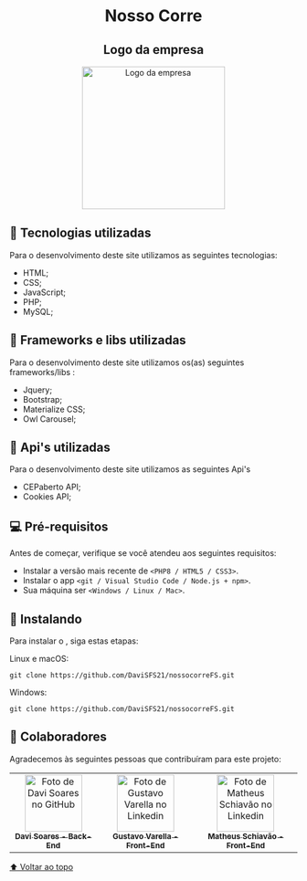 <h1 align="center" id="back-to-top">
   Nosso Corre
</h1>

   <div align="center">
      <h2>   
      Logo da empresa
      </h2>
     <img src="https://github.com/DaviSFS21/nossocorreFS/blob/main/assets/images/png/Nosso_Corre.png" width="250px;" height="250px;" alt="Logo da empresa">
   </div>

## 💼 Tecnologias utilizadas

Para o desenvolvimento deste site utilizamos as seguintes tecnologias:

- HTML;
- CSS;
- JavaScript;
- PHP;
- MySQL;

## 💼 Frameworks e libs utilizadas

Para o desenvolvimento deste site utilizamos os(as) seguintes frameworks/libs :

- Jquery;
- Bootstrap;
- Materialize CSS;
- Owl Carousel;

## 💼 Api's utilizadas

  Para o desenvolvimento deste site utilizamos as seguintes Api's

  - CEPaberto API;
  - Cookies API;

## 💻 Pré-requisitos

Antes de começar, verifique se você atendeu aos seguintes requisitos:
<!---Estes são apenas requisitos de exemplo. Adicionar, duplicar ou remover conforme necessário--->
* Instalar a versão mais recente de `<PHP8 / HTML5 / CSS3>`.
* Instalar o app `<git / Visual Studio Code / Node.js + npm>`.
* Sua máquina ser `<Windows / Linux / Mac>`.

## 🚀 Instalando <NossocorreFS>

Para instalar o <nossocorreFS>, siga estas etapas:

Linux e macOS:
```
git clone https://github.com/DaviSFS21/nossocorreFS.git
```

Windows:
```
git clone https://github.com/DaviSFS21/nossocorreFS.git
```

## 🤝 Colaboradores

Agradecemos às seguintes pessoas que contribuíram para este projeto: 
<table>
  <tr>
    <td align="center">
      <a href="https://github.com/DaviSFS21">
        <img src="https://avatars.githubusercontent.com/u/94925054?v=4" width="100px;" alt="Foto de Davi Soares no GitHub"/><br>
        <sub>
          <b>Davi Soares - Back-End</b>
        </sub>
      </a>
    </td>
    <td align="center">
      <a href="https://github.com/TheVarella">
        <img src="https://media.licdn.com/dms/image/D4D03AQHE2VP5wxRq8A/profile-displayphoto-shrink_400_400/0/1697246382884?e=1710374400&v=beta&t=aRarrSrtxeYL4_mWZcNMjuBe0_wY-TpQVSCh-IeB8aY" width="100px;" alt="Foto de Gustavo Varella no Linkedin"/><br>
        <sub>
          <b>Gustavo Varella - Front-End</b>
        </sub>
      </a>
    </td>
    <td align="center">
      <a href="https://github.com/MatheusSchiavao">
        <img src="https://media.licdn.com/dms/image/D4D03AQFoUwXLzcnZeg/profile-displayphoto-shrink_400_400/0/1697236666826?e=1710374400&v=beta&t=DOW4o2vmUZgt1Gid5nGPjLauB26VsTqrTb72Oym5lWA" width="100px;" alt="Foto de Matheus Schiavão no Linkedin"/><br>
        <sub>
          <b>Matheus Schiavão - Front-End</b>
        </sub>
      </a>
    </td>
  </tr>
</table>

[⬆ Voltar ao topo](#back-to-top)<br>

